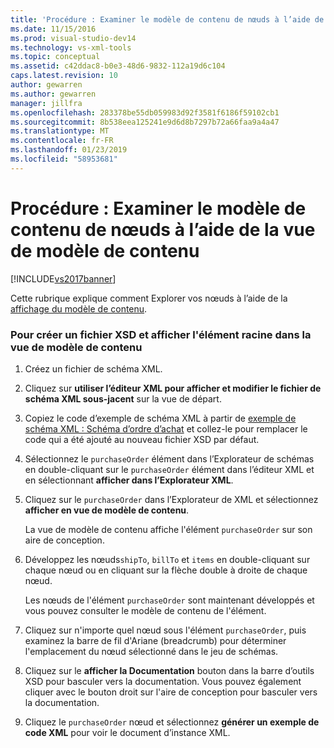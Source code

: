 ```yaml
---
title: 'Procédure : Examiner le modèle de contenu de nœuds à l’aide de la vue de modèle de contenu | Microsoft Docs'
ms.date: 11/15/2016
ms.prod: visual-studio-dev14
ms.technology: vs-xml-tools
ms.topic: conceptual
ms.assetid: c42ddac8-b0e3-48d6-9832-112a19d6c104
caps.latest.revision: 10
author: gewarren
ms.author: gewarren
manager: jillfra
ms.openlocfilehash: 283378be55db059983d92f3581f6186f59102cb1
ms.sourcegitcommit: 8b538eea125241e9d6d8b7297b72a66faa9a4a47
ms.translationtype: MT
ms.contentlocale: fr-FR
ms.lasthandoff: 01/23/2019
ms.locfileid: "58953681"
---
```

# <a name="how-to-examine-the-content-model-of-nodes-using-the-content-model-view"></a>Procédure : Examiner le modèle de contenu de nœuds à l’aide de la vue de modèle de contenu
[!INCLUDE[vs2017banner](../includes/vs2017banner.md)]

  
Cette rubrique explique comment Explorer vos nœuds à l’aide de la [affichage du modèle de contenu](../xml-tools/content-model-view.md).  
  
### <a name="to-create-a-new-xsd-file-and-display-the-root-element-in-the-content-model-view"></a>Pour créer un fichier XSD et afficher l'élément racine dans la vue de modèle de contenu  
  
1.  Créez un fichier de schéma XML.  
  
2.  Cliquez sur **utiliser l’éditeur XML pour afficher et modifier le fichier de schéma XML sous-jacent** sur la vue de départ.  
  
3.  Copiez le code d’exemple de schéma XML à partir de [exemple de schéma XML : Schéma d’ordre d’achat](../xml-tools/sample-xsd-file-purchase-order-schema.md) et collez-le pour remplacer le code qui a été ajouté au nouveau fichier XSD par défaut.  
  
4.  Sélectionnez le `purchaseOrder` élément dans l’Explorateur de schémas en double-cliquant sur le `purchaseOrder` élément dans l’éditeur XML et en sélectionnant **afficher dans l’Explorateur XML**.  
  
5.  Cliquez sur le `purchaseOrder` dans l’Explorateur de XML et sélectionnez **afficher en vue de modèle de contenu**.  
  
     La vue de modèle de contenu affiche l'élément `purchaseOrder` sur son aire de conception.  
  
6.  Développez les nœuds`shipTo`, `billTo` et `items` en double-cliquant sur chaque nœud ou en cliquant sur la flèche double à droite de chaque nœud.  
  
     Les nœuds de l'élément `purchaseOrder` sont maintenant développés et vous pouvez consulter le modèle de contenu de l'élément.  
  
7.  Cliquez sur n'importe quel nœud sous l'élément `purchaseOrder`, puis examinez la barre de fil d'Ariane (breadcrumb) pour déterminer l'emplacement du nœud sélectionné dans le jeu de schémas.  
  
8.  Cliquez sur le **afficher la Documentation** bouton dans la barre d’outils XSD pour basculer vers la documentation. Vous pouvez également cliquer avec le bouton droit sur l'aire de conception pour basculer vers la documentation.  
  
9. Cliquez le `purchaseOrder` nœud et sélectionnez **générer un exemple de code XML** pour voir le document d’instance XML.
